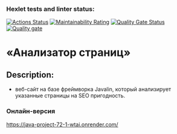 ### Hexlet tests and linter status:
[![Actions Status](https://github.com/N1kita14/java-project-72/actions/workflows/hexlet-check.yml/badge.svg)](https://github.com/N1kita14/java-project-72/actions)
[![Maintainability Rating](https://sonarcloud.io/api/project_badges/measure?project=N1kita14_java-project-72&metric=sqale_rating)](https://sonarcloud.io/summary/new_code?id=N1kita14_java-project-72)
[![Quality Gate Status](https://sonarcloud.io/api/project_badges/measure?project=N1kita14_java-project-72&metric=alert_status)](https://sonarcloud.io/summary/new_code?id=N1kita14_java-project-72)
[![Quality gate](https://sonarcloud.io/api/project_badges/quality_gate?project=N1kita14_java-project-72)](https://sonarcloud.io/summary/new_code?id=N1kita14_java-project-72)

# «Анализатор страниц»
## Description:
- веб-сайт на базе фреймворка Javalin, который анализирует указанные страницы на SEO пригодность.

### Онлайн-версия
https://java-project-72-1-wtai.onrender.com/
